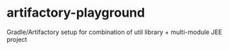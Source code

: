 artifactory-playground
======================

Gradle/Artifactory setup for combination of util library + multi-module JEE project
